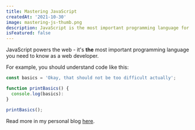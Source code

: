```yaml
---
title: Mastering JavaScript
createdAt: '2021-10-30'
image: mastering-js-thumb.png
description: JavaScript is the most important programming language for web development. You probably don't know it well enough!
isFeatured: false
---
```


JavaScript powers the web - it's **the** most important programming language you need to know as a web developer.

For example, you should understand code like this:

```js
const basics = 'Okay, that should not be too difficult actually';

function printBasics() {
  console.log(basics):
}

printBasics();
```

Read more in my personal blog [here](https://graphicsbyasa.com/#/blog).
